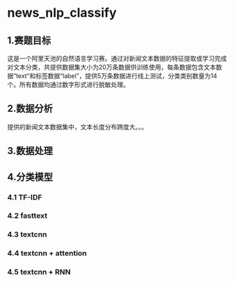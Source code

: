 # news_nlp_classify

## 1.赛题目标

这是一个阿里天池的自然语言学习赛。通过对新闻文本数据的特征提取或学习完成对文本分类，共提供数据集大小为20万条数据供训练使用，每条数据包含文本数据“text”和标签数据“label”，提供5万条数据进行线上测试，分类类别数量为14个。所有数据均通过数字形式进行脱敏处理。

## 2.数据分析

提供的新闻文本数据集中，文本长度分布跨度大。。。



## 3.数据处理



## 4.分类模型

### 4.1 TF-IDF

### 4.2 fasttext

### 4.3 textcnn

### 4.4 textcnn + attention

### 4.5 textcnn + RNN
